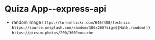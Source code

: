 # Quiza App--express-api

- random image
  `https://loremflickr.com/640/480/technics`
  `https://source.unsplash.com/random/300x200?sig=${Math.random()}`
  `https://picsum.photos/200/300?nocache`
